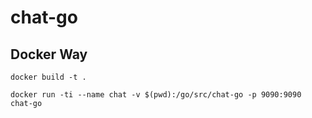 # chat-go

## Docker Way

``` docker build -t . ```

``` docker run -ti --name chat -v $(pwd):/go/src/chat-go -p 9090:9090 chat-go  ```